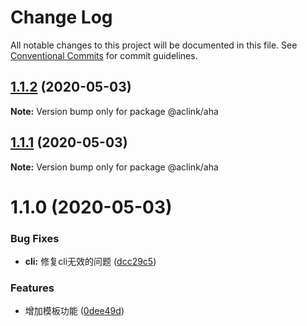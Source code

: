 # Change Log

All notable changes to this project will be documented in this file.
See [Conventional Commits](https://conventionalcommits.org) for commit guidelines.

## [1.1.2](https://github.com/rmchen-12/mono-registry/compare/@aclink/aha@1.1.1...@aclink/aha@1.1.2) (2020-05-03)

**Note:** Version bump only for package @aclink/aha





## [1.1.1](https://github.com/rmchen-12/mono-registry/compare/@aclink/aha@1.1.0...@aclink/aha@1.1.1) (2020-05-03)

**Note:** Version bump only for package @aclink/aha





# 1.1.0 (2020-05-03)


### Bug Fixes

* **cli:** 修复cli无效的问题 ([dcc29c5](https://github.com/rmchen-12/mono-registry/commit/dcc29c5e39ec487a92773d519061acc905e0716a))


### Features

* 增加模板功能 ([0dee49d](https://github.com/rmchen-12/mono-registry/commit/0dee49d75a37af0daf33ec9b0edd81179757f521))
